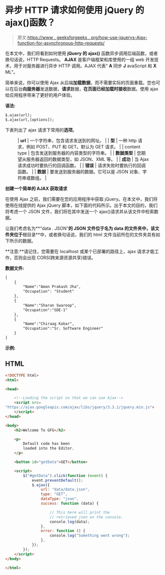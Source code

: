 # 异步 HTTP 请求如何使用 jQuery 的 ajax()函数？

> 原文:[https://www . geeksforgeeks . org/how-use-jquerys-Ajax-function-for-asynchronous-http-requests/](https://www.geeksforgeeks.org/how-to-use-jquerys-ajax-function-for-asynchronous-http-requests/)

在本文中，我们将看到如何使用 **jQuery 的 ajax()** 函数异步调用后端函数，或者换句话说，HTTP Requests。 **AJAX** 是客户端框架和库使用的一组 web 开发技术，用于对服务器进行异步 HTTP 调用。AJAX 代表“ **A** 同步 **J** avaScript 和 **X** ML”。

简单来说，你可以使用 Ajax 从后端**加载数据**，而不需要实际的页面重载。您也可以在后台**向服务器**发送数据，**请求**数据，**在页面已经加载时接收**数据。使用 ajax 给应用程序带来了更好的用户体验。

**语法:**

```html
$.ajax(url);
$.ajax(url,[options]);
```

下表列出了 ajax 请求下常用的**选项**。

<figure class="table">

| **url** | 一个字符串，包含请求发送到的网址。 |
| **型** | 一种 http 请求，例如 POST、PUT 和 GET。默认为 GET 请求。 |
| content type | 包含发送到服务器的内容类型的字符串。 |
| **数据类型** | 您期望从服务器返回的数据类型，如 JSON、XML 等。 |
| **成功** | 当 Ajax 请求成功时要执行的回调函数。 |
| **错误** | 请求失败时要执行的回调函数。 |
| **数据** | 要发送到服务器的数据。它可以是 JSON 对象、字符串或数组。 |

</figure>

**创建一个简单的 AJAX 获取请求**

在使用 Ajax 之前，我们需要在您的应用程序中获取 jQuery。在本文中，我们将使用在线提供的 Ajax jQuery 脚本，如下面的代码所示。出于本文的目的，我们将考虑一个 JSON 文件，我们将在其中发送一个 ajax()请求并从该文件中检索数据。

让我们考虑名为**“data . JSON”**的 JSON 文件位于名为 **data** 的文件夹中，该文件夹位于**根目录**中，或者换句话说，我们的 html 文件当前所在的文件夹具有如下所示的数据。

**注意:**请记住，您需要在 localhost 或某个已部署的路径上，ajax 请求才能工作，否则会出现 CORS(跨来源资源共享)错误。

**数据文件:**

```html
[
    {
        "Name":"Aman Prakash Jha",
        "Occupation": "Student"
    },
    {
        "Name":"Sharan Swaroop",
        "Occupation":"SDE-1"
    },
    {
        "Name":"Chiraag Kakar",
        "Occupation":"Sr. Software Engineer"
    }
]
```

**示例:**

## HTML

```html
<!DOCTYPE html>
<html>

<head>

    <!--Loading the script so that we can use Ajax-->
    <script src=
"https://ajax.googleapis.com/ajax/libs/jquery/3.3.1/jquery.min.js">
    </script>
</head>

<body>
    <h2>Welcome To GFG</h2>

    <p>
        Default code has been 
        loaded into the Editor.
    </p>

    <button id="getData">GET</button>

    <script>
        $("#getData").click(function (event) {
            event.preventDefault();
            $.ajax({
                url: "data/data.json",
                type: "GET",
                dataType: "json",
                success: function (data) {

                    // This here will print the
                    // retrieved json on the console.
                    console.log(data);
                },
                error: function () {
                    console.log("Something went wrong");
                },
            });
        });
    </script>
</body>

</html>
```